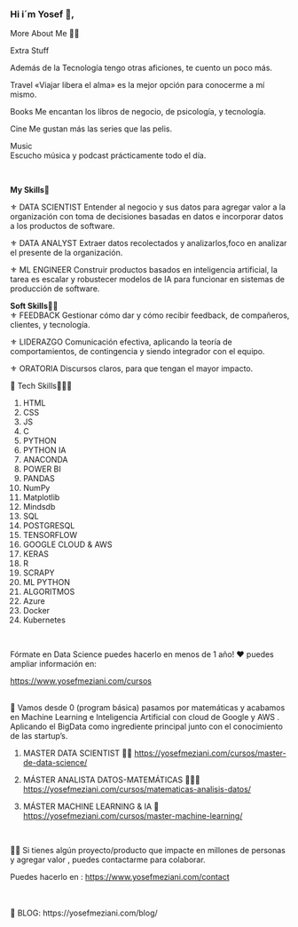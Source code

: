 ### Hi i´m Yosef 👋, 



More About Me 🫶🏼

Extra Stuff

Además de la Tecnología tengo otras aficiones, te cuento un poco más.

Travel 
«Viajar libera el alma» es la mejor opción para conocerme a mí mismo.

Books 
Me encantan los libros de negocio, de psicología, y tecnología.

Cine 
Me gustan más las series que las pelis. 

Music  
Escucho música y podcast prácticamente todo el día.

<br>


**My Skills**💁
</br>

⚜️ DATA SCIENTIST
Entender al negocio y sus datos para agregar valor a la organización con toma de decisiones basadas en datos e incorporar datos a los productos de software.


⚜️ DATA ANALYST
Extraer datos recolectados y analizarlos,foco en analizar el presente de la organización.


⚜️ ML ENGINEER
Construir productos basados en inteligencia artificial, la tarea es escalar y robustecer modelos de IA para funcionar en sistemas de producción de software.
<br>

 **Soft Skills**👀👀
</br>
⚜️ FEEDBACK
Gestionar cómo dar y cómo recibir feedback, de compañeros, clientes, y tecnología.


⚜️ LIDERAZGO
Comunicación efectiva, aplicando la teoría de comportamientos, de contingencia y siendo integrador con el equipo.


⚜️ ORATORIA
Discursos claros, para que tengan el mayor impacto.
<br>

💠 Tech Skills🤖🤖🤖
</br>
01. HTML
02. CSS
03. JS
04. C
05. PYTHON
06. PYTHON IA
07. ANACONDA
08. POWER BI
09. PANDAS
10. NumPy
11. Matplotlib
12. Mindsdb
13. SQL
14. POSTGRESQL
15. TENSORFLOW
16. GOOGLE CLOUD & AWS
17. KERAS
18. R
19. SCRAPY
20. ML PYTHON
21. ALGORITMOS
22. Azure
23. Docker
24. Kubernetes
<br>

Fórmate en Data Science puedes hacerlo en menos de 1 año! ❤️ puedes ampliar información en:

https://www.yosefmeziani.com/cursos 

</br>
🚀 Vamos desde 0 (program básica) pasamos por matemáticas y acabamos en Machine Learning e Inteligencia Artificial con cloud de Google y AWS . 
Aplicando el BigData como ingrediente principal junto con el conocimiento de las startup’s. 

1. MASTER DATA SCIENTIST 🧑‍💻 
https://yosefmeziani.com/cursos/master-de-data-science/

2. MÁSTER ANALISTA DATOS-MATEMÁTICAS 🧑🏽‍💻
https://yosefmeziani.com/cursos/matematicas-analisis-datos/

3. MÁSTER MACHINE LEARNING & IA 🧠 
https://yosefmeziani.com/cursos/master-machine-learning/

<br>

👩‍💼 Si tienes algún proyecto/producto que impacte en millones de personas y agregar valor , puedes contactarme para colaborar. 

Puedes hacerlo en :
https://www.yosefmeziani.com/contact 

</br> 
<br>
📖 BLOG: https://yosefmeziani.com/blog/

</br>

<!--
**Yosef-Meziani/Yosef-Meziani** is a ✨ _special_ ✨ repository because its `README.md` (this file) appears on your GitHub profile.

Here are some ideas to get you started:

- 🔭 I’m currently working on ...
- 🌱 I’m currently learning ...
- 👯 I’m looking to collaborate on ...
- 🤔 I’m looking for help with ...
- 💬 Ask me about ...
- 📫 How to reach me: ...
- 😄 Pronouns: ...
- ⚡ Fun fact: ...
-->
